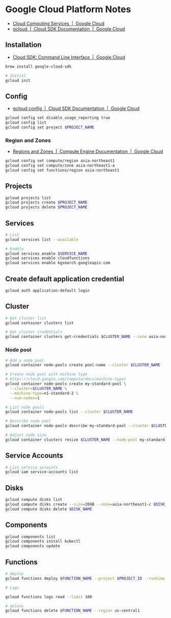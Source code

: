 # Google Cloud Platform Notes

- [Cloud Computing Services  |  Google Cloud](https://cloud.google.com/)
- [gcloud  |  Cloud SDK Documentation  |  Google Cloud](https://cloud.google.com/sdk/gcloud/reference)

## Installation

- [Cloud SDK: Command Line Interface  |  Google Cloud](https://cloud.google.com/sdk)

```bash
brew install google-cloud-sdk

# Initial
gcloud init
```

## Config

- [gcloud config  |  Cloud SDK Documentation  |  Google Cloud](https://cloud.google.com/sdk/gcloud/reference/config)

```bash
gcloud config set disable_usage_reporting true
gcloud config list
gcloud config set project $PROJECT_NAME
```

### Region and Zones

- [Regions and Zones  |  Compute Engine Documentation  |  Google Cloud](https://cloud.google.com/compute/docs/regions-zones)

```bash
gcloud config set compute/region asia-northeast1
gcloud config set compute/zone asia-northeast1-a
gcloud config set functions/region asia-northeast1
```

## Projects

```bash
gcloud projects list
gcloud projects create $PROJECT_NAME
gcloud projects delete $PROJECT_NAME
```

## Services

```bash
# List
gcloud services list --available

# Enable
gcloud services enable $SERVICE_NAME
gcloud services enable cloudfunctions
gcloud services enable kgsearch.googleapis.com
```

## Create default application credential

```bash
gcloud auth application-default login
```

## Cluster

```bash
# Get cluster list
gcloud container clusters list

# Get cluster credentials
gcloud container clusters get-credentials $CLUSTER_NAME --zone asia-northeast1-c --project $PROJECT_ID
```

### Node pool

```bash
# Add a node pool
gcloud container node-pools create pool-name --cluster $CLUSTER_NAME

# Create node pool with machine type
# https://cloud.google.com/compute/docs/machine-types
gcloud container node-pools create my-standard-pool \
  --cluster=$CLUSTER_NAME \
  --machine-type=n1-standard-2 \
  --num-nodes=1

# List node pools
gcloud container node-pools list --cluster $CLUSTER_NAME

# Describe node pool
gcloud container node-pools describe my-standard-pool --cluster $CLUSTER_NAME

# Adjust node size
gcloud container clusters resize $CLUSTER_NAME --node-pool my-standard-pool --num-nodes 3
```

## Service Accounts

```bash
# List service accounts
gcloud iam service-accounts list
```

## Disks

```bash
gcloud compute disks list
gcloud compute disks create --size=20GB --zone=asia-northeast1-c $DISK_NAME --type=pd-ssd
gcloud compute disks delete $DISK_NAME
```

## Components

```bash
gcloud components list
gcloud components install kubectl
gcloud components update
```

## Functions

```bash
# deploy
gcloud functions deploy $FUNCTION_NAME --project $PROJECT_ID --runtime go113 --trigger-http

# Logs

gcloud functions logs read --limit 100

# delete
gcloud functions delete $FUNCTION_NAME --region us-central1
```
